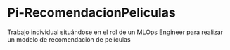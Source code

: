 # Pi-RecomendacionPeliculas
Trabajo individual situándose en el rol de un MLOps Engineer para realizar un modelo de recomendación de películas
